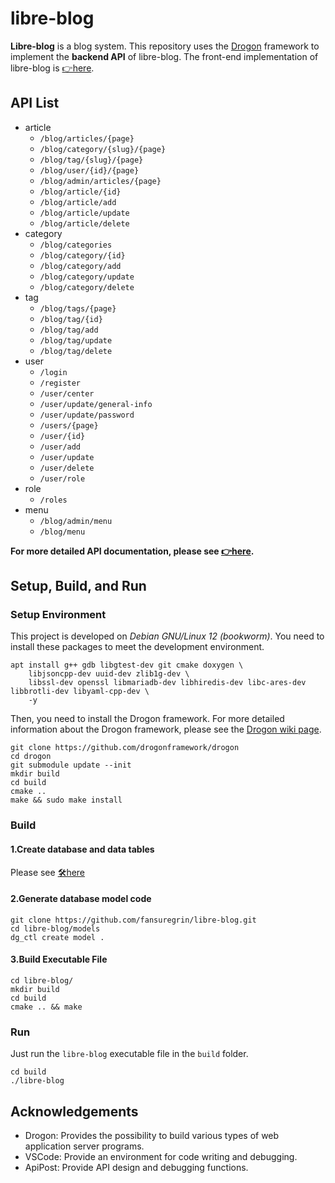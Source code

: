 # libre-blog

**Libre-blog** is a blog system. This repository uses the [Drogon](https://github.com/drogonframework/drogon) framework to implement the **backend API** of libre-blog. The front-end implementation of libre-blog is [👉here](https://github.com/fansuregrin/libre-blog-frontend).

## API List
- article
    - `/blog/articles/{page}`
    - `/blog/category/{slug}/{page}`
    - `/blog/tag/{slug}/{page}`
    - `/blog/user/{id}/{page}`
    - `/blog/admin/articles/{page}`
    - `/blog/article/{id}`
    - `/blog/article/add`
    - `/blog/article/update`
    - `/blog/article/delete`
- category
    - `/blog/categories`
    - `/blog/category/{id}`
    - `/blog/category/add`
    - `/blog/category/update`
    - `/blog/category/delete`
- tag
    - `/blog/tags/{page}`
    - `/blog/tag/{id}`
    - `/blog/tag/add`
    - `/blog/tag/update`
    - `/blog/tag/delete`
- user
    - `/login`
    - `/register`
    - `/user/center`
    - `/user/update/general-info`
    - `/user/update/password`
    - `/users/{page}`
    - `/user/{id}`
    - `/user/add`
    - `/user/update`
    - `/user/delete`
    - `/user/role`
- role
    - `/roles`
- menu
    - `/blog/admin/menu`
    - `/blog/menu`

**For more detailed API documentation, please see [👉here](./docs/libre-blog_api.md).**

## Setup, Build, and Run
### Setup Environment
This project is developed on *Debian GNU/Linux 12 (bookworm)*. You need to install these packages to meet the development environment.
```shell
apt install g++ gdb libgtest-dev git cmake doxygen \
    libjsoncpp-dev uuid-dev zlib1g-dev \
    libssl-dev openssl libmariadb-dev libhiredis-dev libc-ares-dev libbrotli-dev libyaml-cpp-dev \
    -y
```

Then, you need to install the Drogon framework. For more detailed information about the Drogon framework, please see the [Drogon wiki page](https://github.com/drogonframework/drogon/wiki/).
```shell
git clone https://github.com/drogonframework/drogon
cd drogon
git submodule update --init
mkdir build
cd build
cmake ..
make && sudo make install
```

### Build
#### 1.Create database and data tables

Please see [🛠️here](./sql/README.md)

#### 2.Generate database model code

```shell
git clone https://github.com/fansuregrin/libre-blog.git
cd libre-blog/models
dg_ctl create model .
```

#### 3.Build Executable File

```shell
cd libre-blog/
mkdir build
cd build
cmake .. && make
```

### Run
Just run the `libre-blog` executable file in the `build` folder.
```shell
cd build
./libre-blog
```

## Acknowledgements
- Drogon: Provides the possibility to build various types of web application server programs.
- VSCode: Provide an environment for code writing and debugging.
- ApiPost: Provide API design and debugging functions.